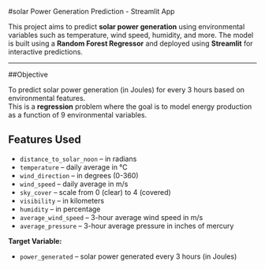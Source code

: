#solar Power Generation Prediction - Streamlit App

This project aims to predict **solar power generation** using environmental variables such as temperature, wind speed, humidity, and more. The model is built using a **Random Forest Regressor** and deployed using **Streamlit** for interactive predictions.

---

##Objective

To predict solar power generation (in Joules) for every 3 hours based on environmental features.  
This is a **regression** problem where the goal is to model energy production as a function of 9 environmental variables.



## Features Used

- `distance_to_solar_noon` – in radians  
- `temperature` – daily average in °C  
- `wind_direction` – in degrees (0-360)  
- `wind_speed` – daily average in m/s  
- `sky_cover` – scale from 0 (clear) to 4 (covered)  
- `visibility` – in kilometers  
- `humidity` – in percentage  
- `average_wind_speed` – 3-hour average wind speed in m/s  
- `average_pressure` – 3-hour average pressure in inches of mercury  

**Target Variable:**  
- `power_generated` – solar power generated every 3 hours (in Joules)




